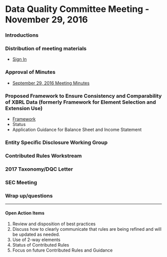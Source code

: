 # Data Quality Committee Meeting - November 29, 2016

### Introductions

### Distribution of meeting materials 
  * [Sign In](https://trial.wdesk.com/auth/login/?next_url=%2Feditor%2Faccount%3Dtrue)

### Approval of Minutes
  * [September 29, 2016 Meeting Minutes](/meetings/nov_2016/MtgNotes09292016.docx?raw=true)

### Proposed Framework to Ensure Consistency and Comparability of XBRL Data (formerly Framework for Element Selection and Extension Use)
  * [Framework](https://trial.wdesk.com/editor/account/QWNjb3VudB81ODEyMjgxMTAxMjU0NjU2/?ia=true#/document/V0ZEYXRhRW50aXR5HkRvY3VtZW50Ojc2NmUzMzU1YmE3NDQ0MTlhMTI4Y2MxYWMzMTQ5NzBkOmE2MmRiMTE3MWUxMzQ1MTVhYzU0ODgyMmY0NzY3YmY3/section/37a784b9030d49d298a2ecafee9562eb)
  * Status 
  * Application Guidance for Balance Sheet and Income Statement

### Entity Specific Disclosure Working Group 

### Contributed Rules Workstream

### 2017 Taxonomy/DQC Letter

### SEC Meeting

### Wrap up/questions

______________________

#### Open Action Items

1. Review and disposition of best practices
2. Discuss how to clearly communicate that rules are being refined and will be updated as needed.
3. Use of 2-way elements
4. Status of Contributed Rules
5. Focus on future Contributed Rules and Guidance
